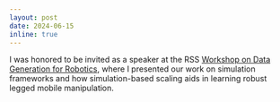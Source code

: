 ```yaml
---
layout: post
date: 2024-06-15
inline: true
---
```


I was honored to be invited as a speaker at the RSS [Workshop on Data Generation for Robotics](https://sites.google.com/view/data-generation-for-robotics/home), where I presented our work on simulation frameworks and
how simulation-based scaling aids in learning robust legged mobile manipulation.
